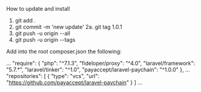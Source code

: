 How to update and install

1. git add .
2. git commit -m 'new update'
2a. git tag 1.0.1
3. git push -u origin --all
4. git push -u origin --tags

Add into the root composer.json the following:

...
"require": {
"php": "^7.1.3",
"fideloper/proxy": "^4.0",
"laravel/framework": "5.7.*",
"laravel/tinker": "^1.0",
"payaccept/laravel-paychain": "^1.0.0"
},
...
"repositories": [
{
"type": "vcs",
"url": "https://github.com/payaccept/laravel-paychain"
}
]
...
